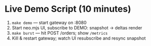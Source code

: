 # Live Demo Script (10 minutes)
1) `make demo` — start gateway on :8080
2) Start neo.mjs UI, subscribe to DEMO: snapshot → deltas render
3) `make burst` — hit POST /orders; show `/metrics`
4) Kill & restart gateway; watch UI resubscribe and resync snapshot
